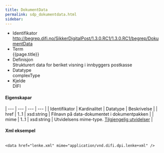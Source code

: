 ```yaml
---
title: DokumentData  
permalink: sdp_dokumentdata.html
sidebar:
---
```


  - Identifikator  
    http://begrep.difi.no/SikkerDigitalPost/1.3.0.RC1/1.3.0.RC1/begrep/DokumentData
  - Term  
    {{page.title}}
  - Definisjon  
    Strukturert data for beriket visning i innbyggers postkasse
  - Datatype  
    complexType
  - Kjelde  
    DIFI

#### Eigenskapar

| --- | --- | --- | --- |
| Identifikator | Kardinalitet | Datatype   | Beskrivelse                                                                  |
| href          | 1..1         | xsd:string | Filnavn på data-dokumentet i dokumentpakken                                  |
| mime          | 1..1         | xsd:string | Utvidelsens mime-type. [Tilgjengelig utvidelser](/forretningslag/Utvidelser) |

#### Xml eksempel

``` brush: xml; toolbar: false

<data href="lenke.xml" mime="application/vnd.difi.dpi.lenke+xml" />
```
